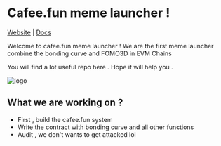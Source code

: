 # Cafee.fun meme launcher !

[Website](https://cafee.fun/) | [Docs](https://docs.cafee.fun/)

Welcome to cafee.fun meme launcher ! We are the first meme launcher combine the bonding curve and FOMO3D in EVM Chains

You will find a lot useful repo here . Hope it will help you .

![logo](https://github.com/user-attachments/assets/b0940eee-64e9-4082-bb84-be9d863b0204)

## What we are working on ?

- First , build the cafee.fun system
- Write the contract with bonding curve and all other functions
- Audit , we don't wants to get attacked lol
